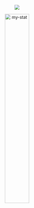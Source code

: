 <p align="center">
  <a href="https://discord.com/invite/cF4W869vgJ" alt="Discord" title="My-server">
    <img src="https://img.shields.io/discord/864742131209076776?color=7289DA&logo=discord&logoColor=white&style=for-the-badge"/></a>
</p>

<p align="center"><img width="40%" src="https://github-readme-stats.vercel.app/api/top-langs?username=Jannnn1235&show_icons=true&locale=en&layout=compact&title_color=151515&icon_color=bb2acf&text_color=151515&bg_color=#FFF" alt="my-stat" /></p>
